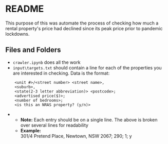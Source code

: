# README
This purpose of this was automate the process of checking how much a rental property's price had declined since its peak price prior to pandemic lockdowns.

## Files and Folders
- `crawler.ipynb` does all the work
- `input\targets.txt` should contain a line for each of the properties you are interested in checking. Data is the format:
  
```
    <unit #>/<street number> <street name>, 
    <suburb>, 
    <state(2-3 letter abbreviation)> <postcode>; 
    <advertised price($)>; 
    <number of bedrooms>; 
    <is this an NRAS property? (y/n)>
```
  - 
    - **Note:** Each entry should be on a single line. The above is broken over several lines for readability
    - **Example:** <br> 301/4 Pretend Place, Newtown, NSW 2067; 290; 1; y

